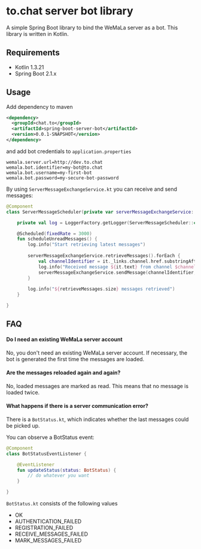 # to.chat server bot library

A simple Spring Boot library to bind the WeMaLa server as a bot. 
This library is written in Kotlin.

## Requirements

* Kotlin 1.3.21
* Spring Boot 2.1.x

## Usage

Add dependency to maven

```xml
<dependency>
  <groupId>chat.to</groupId>
  <artifactId>spring-boot-server-bot</artifactId>
  <version>0.0.1-SNAPSHOT</version>
</dependency>
```

and add bot credentials to ```application.properties```

```properties
wemala.server.url=http://dev.to.chat
wemala.bot.identifier=my-bot@to.chat
wemala.bot.username=my-first-bot
wemala.bot.password=my-secure-bot-password
```

By using ```ServerMessageExchangeService.kt``` you can receive and send messages:

```kotlin
@Component
class ServerMessageScheduler(private var serverMessageExchangeService: ServerMessageExchangeService) {

    private val log = LoggerFactory.getLogger(ServerMessageScheduler::class.java)

    @Scheduled(fixedRate = 3000)
    fun scheduleUnreadMessages() {
        log.info("Start retrieving latest messages")
        
        serverMessageExchangeService.retrieveMessages().forEach {
            val channelIdentifier = it._links.channel.href.substringAfter("/api/channel/")
            log.info("Received message ${it.text} from channel $channelIdentifier")
            serverMessageExchangeService.sendMessage(channelIdentifier, "pong")
        }
        
        log.info("${retrieveMessages.size} messages retrieved")
    }

}
```

## FAQ

#### Do I need an existing WeMaLa server account

No, you don't need an existing WeMaLa server account. 
If necessary, the bot is generated the first time the messages are loaded.

#### Are the messages reloaded again and again?

No, loaded messages are marked as read. This means that no message is loaded twice.

#### What happens if there is a server communication error?

There is a ```BotStatus.kt```, which indicates whether the last messages could be picked up.

You can observe a BotStatus event: 

```kotlin
@Component
class BotStatusEventListener {

    @EventListener
    fun updateStatus(status: BotStatus) {
        // do whatever you want
    }

}
```

```BotStatus.kt``` consists of the following values 

* OK
* AUTHENTICATION_FAILED
* REGISTRATION_FAILED
* RECEIVE_MESSAGES_FAILED
* MARK_MESSAGES_FAILED